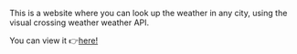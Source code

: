 This is a website where you can look up the weather in any city, using the visual crossing weather weather API. 

You can view it 👉[here!](https://calebl42.github.io/weather-app)
